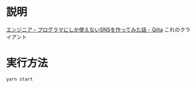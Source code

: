 # 説明
[エンジニア・プログラマにしか使えないSNSを作ってみた話 \- Qiita](https://qiita.com/HawkClaws/items/599d7666f55e79ef7f56)
これのクライアント

# 実行方法
`yarn start`

